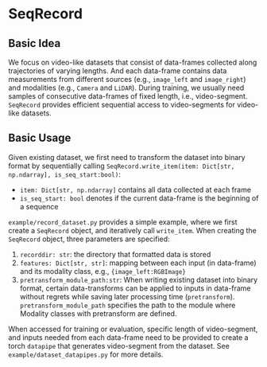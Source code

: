 # SeqRecord

## Basic Idea

We focus on video-like datasets that consist of data-frames collected along trajectories of varying lengths. And each data-frame contains data measurements from different sources (e.g., `image_left` and `image_right`) and modalities (e.g., `Camera` and `LiDAR`). During training, we usually need samples of consecutive data-frames of fixed length, i.e., video-segment. `SeqRecord` provides efficient sequential access to video-segments for video-like datasets.

## Basic Usage

Given existing dataset, we first need to transform the dataset into binary format by sequentially calling `SeqRecord.write_item(item: Dict[str, np.ndarray], is_seq_start:bool)`:
* `item: Dict[str, np.ndarray]` contains all data collected at each frame
* `is_seq_start: bool` denotes if the current data-frame is the beginning of a sequence

`example/record_dataset.py` provides a simple example, where we first create a `SeqRecord` object, and iteratively call `write_item`. When creating the `SeqRecord` object, three parameters are specified:
1. `recorddir: str`: the directory that formatted data is stored
2. `features: Dict[str, str]`: mapping between each input (in data-frame) and its modality class, e.g., `{image_left:RGBImage}`
3. `pretransform_module_path:str`: When writing existing dataset into binary format, certain data-transforms can be applied to inputs in data-frame without regrets while saving later processing time (`pretransform`). `pretransform_module_path` specifies the path to the module where Modality classes with pretransform are defined. 


When accessed for training or evaluation, specific length of video-segment, and inputs needed from each data-frame need to be provided to create a torch `datapipe` that generates video-segment from the dataset. See `example/dataset_datapipes.py` for more details.

